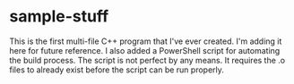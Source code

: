 # sample-stuff
This is the first multi-file C++ program that I've ever created. I'm adding it here for future reference. 
I also added a PowerShell script for automating the build process. The script is not perfect by any means. It requires the .o files to already exist before the script can be run properly. 
